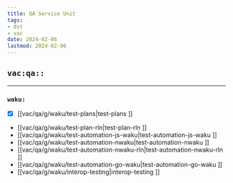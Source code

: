 ```yaml
---
title: QA Service Unit
tags:
- dst
- vac
date: 2024-02-06
lastmod: 2024-02-06
---
```


## `vac:qa::`
---

### `waku:`
* [x] [[vac/qa/g/waku/test-plans|test-plans ]]
* [[vac/qa/g/waku/test-plan-rln|test-plan-rln ]]
* [[vac/qa/g/waku/test-automation-js-waku|test-automation-js-waku ]]
* [[vac/qa/g/waku/test-automation-nwaku|test-automation-nwaku ]]
* [[vac/qa/g/waku/test-automation-nwaku-rln|test-automation-nwaku-rln ]]
* [[vac/qa/g/waku/test-automation-go-waku|test-automation-go-waku ]]
* [[vac/qa/g/waku/interop-testing|interop-testing ]]

